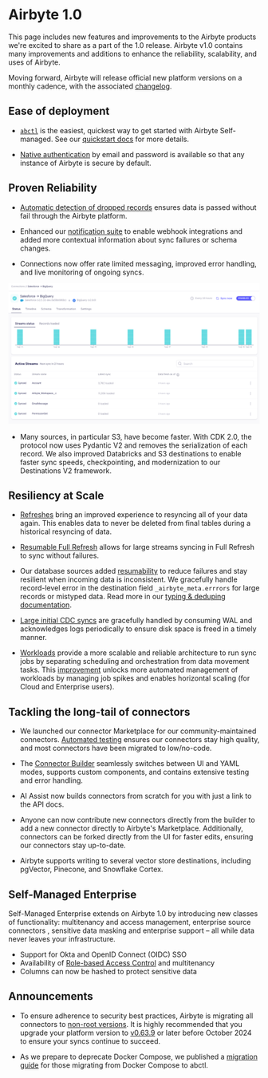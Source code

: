 # Airbyte 1.0

This page includes new features and improvements to the Airbyte products we're excited to share as a part of the 1.0 release. Airbyte v1.0 contains many improvements and additions to enhance the reliability, scalability, and uses of Airbyte.

Moving forward, Airbyte will release official new platform versions on a monthly cadence, with the associated [changelog](https://github.com/airbytehq/airbyte/releases).

## Ease of deployment

- [`abctl`](https://github.com/airbytehq/abctl/releases) is the easiest, quickest way to get started with Airbyte Self-managed. See our [quickstart docs](/platform/using-airbyte/getting-started/oss-quickstart) for more details. 

- [Native authentication](/platform/deploying-airbyte/integrations/authentication) by email and password is available so that any instance of Airbyte is secure by default. 

## Proven Reliability

- [Automatic detection of dropped records](https://airbyte.com/blog/automatic-detection-of-dropped-records) ensures data is passed without fail through the Airbyte platform. 

- Enhanced our [notification suite](https://airbyte.com/blog/airbyte-notifications-and-webhooks-effortless-etl-jobs-monitoring) to enable webhook integrations and added more contextual information about sync failures or schema changes.

- Connections now offer rate limited messaging, improved error handling, and live monitoring of ongoing syncs.

![Status Page](./assets/full-status-page.png)

- Many sources, in particular S3, have become faster. With CDK 2.0, the protocol now uses Pydantic V2 and removes the serialization of each record. We also improved Databricks and S3 destinations to enable faster sync speeds, checkpointing, and modernization to our Destinations V2 framework.

## Resiliency at Scale

- [Refreshes](/platform/operator-guides/refreshes) bring an improved experience to resyncing all of your data again. This enables data to never be deleted from final tables during a historical resyncing of data. 

- [Resumable Full Refresh](https://airbyte.com/blog/resumable-full-refresh-building-resilient-systems-for-syncing-data) allows for large streams syncing in Full Refresh to sync without failures.

- Our database sources added [resumability](/platform/operator-guides/refreshes#resumability) to reduce failures and stay resilient when incoming data is inconsistent. We gracefully handle record-level error in the destination field `_airbyte_meta.errrors` for large records or mistyped data. Read more in our [typing & deduping documentation](/platform/using-airbyte/core-concepts/typing-deduping#_airbyte_meta-errors).

- [Large initial CDC syncs](https://airbyte.com/blog/supporting-very-large-cdc-syncs-with-wass) are gracefully handled by consuming WAL and acknowledges logs periodically to ensure disk space is freed in a timely manner.

- [Workloads](/platform/understanding-airbyte/jobs#workloads) provide a more scalable and reliable architecture to run sync jobs by separating scheduling and orchestration from data movement tasks. This [improvement](https://airbyte.com/blog/introducing-workloads-how-airbyte-1-0-orchestrates-data-movement-jobs) unlocks more automated management of workloads by managing job spikes and enables horizontal scaling (for Cloud and Enterprise users).

## Tackling the long-tail of connectors
- We launched our connector Marketplace for our community-maintained connectors. [Automated testing](https://airbyte.com/blog/how-we-test-airbyte-and-marketplace-connectors) ensures our connectors stay high quality, and most connectors have been migrated to low/no-code. 

- The [Connector Builder](https://airbyte.com/blog/maintaining-hundreds-of-api-connectors-with-the-low-code-cdk-and-connector-builder) seamlessly switches between UI and YAML modes, supports custom components, and contains extensive testing and error handling.

- AI Assist now builds connectors from scratch for you with just a link to the API docs. 

- Anyone can now contribute new connectors directly from the builder to add a new connector directly to Airbyte's Marketplace. Additionally, connectors can be forked directly from the UI for faster edits, ensuring our connectors stay up-to-date.

- Airbyte supports writing to several vector store destinations, including pgVector, Pinecone, and Snowflake Cortex.

## Self-Managed Enterprise

Self-Managed Enterprise extends on Airbyte 1.0 by introducing new classes of functionality: multitenancy and access management, enterprise source connectors , sensitive data masking and enterprise support – all while data never leaves your infrastructure.

- Support for Okta and OpenID Connect (OIDC) SSO
- Availability of [Role-based Access Control](/platform/access-management/rbac) and multitenancy
- Columns can now be hashed to protect sensitive data

## Announcements

- To ensure adherence to security best practices, Airbyte is migrating all connectors to [non-root versions](https://github.com/airbytehq/airbyte/discussions/44924). It is highly recommended that you upgrade your platform version to [v0.63.9](https://github.com/airbytehq/airbyte-platform/releases/tag/v0.63.9) or later before October 2024 to ensure your syncs continue to succeed. 

- As we prepare to deprecate Docker Compose, we published a [migration guide](/platform/using-airbyte/getting-started/oss-quickstart#migrating-from-docker-compose-optional) for those migrating from Docker Compose to abctl.
